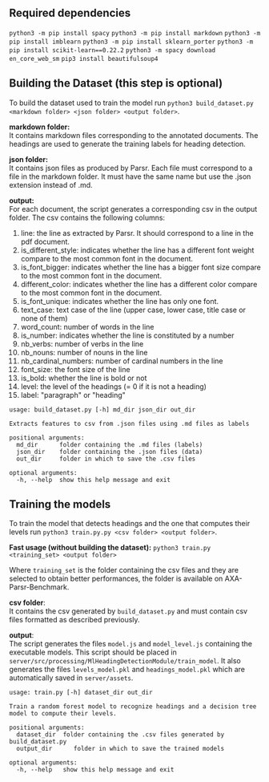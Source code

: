 ## Required dependencies
`python3 -m pip install spacy`
`python3 -m pip install markdown`
`python3 -m pip install imblearn`
`python3 -m pip install sklearn_porter`
`python3 -m pip install scikit-learn==0.22.2`
`python3 -m spacy download en_core_web_sm`
`pip3 install beautifulsoup4`

## Building the Dataset (this step is optional)

To build the dataset used to train the model run `python3 build_dataset.py <markdown folder> <json folder> <output folder>`.

**markdown folder:**\
It contains markdown files corresponding to the annotated documents. The headings are used to generate the training labels for heading detection.

**json folder:**\
It contains json files as produced by Parsr. Each file must correspond to a file in the markdown folder. It must have the same name but use the .json extension instead of .md.

**output:**\
For each document, the script generates a corresponding csv in the output folder. The csv contains the following columns:
1. line: the line as extracted by Parsr. It should correspond to a line in the pdf document.
2. is_different_style: indicates whether the line has a different font weight compare to the most common font in the document.
3. is_font_bigger: indicates whether the line has a bigger font size compare to the most common font in the document.
4. different_color: indicates whether the line has a different color compare to the most common font in the document.
5. is_font_unique: indicates whether the line has only one font.
6. text_case: text case of the line (upper case, lower case, title case or none of them)
7. word_count: number of words in the line 
8. is_number: indicates whether the line is constituted by a number
9. nb_verbs: number of verbs in the line
10. nb_nouns: number of nouns in the line
11. nb_cardinal_numbers: number of cardinal numbers in the line
12. font_size: the font size of the line
13. is_bold: whether the line is bold or not
14. level: the level of the headings (= 0 if it is not a heading)
15. label: "paragraph" or "heading"

```
usage: build_dataset.py [-h] md_dir json_dir out_dir

Extracts features to csv from .json files using .md files as labels

positional arguments:
  md_dir      folder containing the .md files (labels)
  json_dir    folder containing the .json files (data)
  out_dir     folder in which to save the .csv files

optional arguments:
  -h, --help  show this help message and exit
```

## Training the models

To train the model that detects headings and the one that computes their levels run `python3 train.py.py <csv folder> <output folder>`.

**Fast usage (without building the dataset):** `python3 train.py <training_set> <output folder>`

Where `training_set` is the folder containing the csv files and they are selected to obtain better performances, the folder is available on AXA-Parsr-Benchmark.

**csv folder**:\
It contains the csv generated by `build_dataset.py` and must contain csv files formatted as described previously.

**output**:\
The script generates the files `model.js` and `model_level.js` containing the executable models. This script should be placed in `server/src/processing/MlHeadingDetectionModule/train_model`.
It also generates the files `levels_model.pkl` and `headings_model.pkl` which are automatically saved in `server/assets`.

```
usage: train.py [-h] dataset_dir out_dir

Train a random forest model to recognize headings and a decision tree model to compute their levels.

positional arguments:
  dataset_dir  folder containing the .csv files generated by build_dataset.py
  output_dir      folder in which to save the trained models

optional arguments:
  -h, --help   show this help message and exit
```